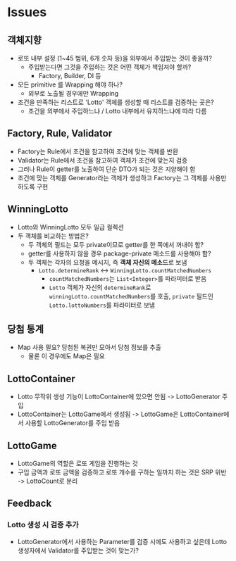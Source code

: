# Issues
## 객체지향
- 로또 내부 설정 (1~45 범위, 6개 숫자 등)을 외부에서 주입받는 것이 좋을까?
  - 주입받는다면 그것을 주입하는 것은 어떤 객체가 책임져야 할까?
    - Factory, Builder, DI 등
- 모든 primitive 를 Wrapping 해야 하나?
  - 외부로 노출될 경우에만 Wrapping
- 조건을 만족하는 리스트로 'Lotto' 객체를 생성할 때 리스트를 검증하는 곳은?
  - 조건을 외부에서 주입하느냐 / Lotto 내부에서 유지하느냐에 따라 다름
## Factory, Rule, Validator
- Factory는 Rule에서 조건을 참고하여 조건에 맞는 객체를 반환
- Validator는 Rule에서 조건을 참고하여 객체가 조건에 맞는지 검증
- 그러나 Rule이 getter를 노출하여 단순 DTO가 되는 것은 지양해야 함
- 조건에 맞는 객체를 Generator라는 객체가 생성하고 Factory는 그 객체를 사용만 하도록 구현
## WinningLotto
- Lotto와 WinningLotto 모두 일급 컬렉션
- 두 객체를 비교하는 방법은?
  - 두 객체의 필드는 모두 private이므로 getter를 한 쪽에서 꺼내야 함?
  - getter를 사용하지 않을 경우 package-private 메소드를 사용해야 함?
  - 두 객체는 각자의 요청을 메시지, 즉 **객체 자신의 메소드**로 보냄
    - `Lotto.determineRank` <-> `WinningLotto.countMatchedNumbers`
      - `countMatchedNumbers`는 `List<Integer>`를 파라미터로 받음
      - `Lotto` 객체가 자신의 `determineRank`로 `winningLotto.countMatchedNumbers`를 호출,
        `private` 필드인 `Lotto.lottoNumbers`를 파라미터로 보냄
## 당첨 통계
- Map 사용 필요? 당첨된 복권만 모아서 당첨 정보를 추출
  - 물론 이 경우에도 Map은 필요
## LottoContainer
- Lotto 무작위 생성 기능이 LottoContainer에 있으면 안됨 -> LottoGenerator 주입
- LottoContainer는 LottoGame에서 생성됨 -> LottoGame은 LottoContainer에서 사용할 LottoGenerator를 주입 받음
## LottoGame
- LottoGame의 역할은 로또 게임을 진행하는 것
- 구입 금액과 로또 금액을 검증하고 로또 개수를 구하는 일까지 하는 것은 SRP 위반 -> LottoCount로 분리
## Feedback
### Lotto 생성 시 검증 추가
- LottoGenerator에서 사용하는 Parameter를 검증 시에도 사용하고 싶은데
  Lotto 생성자에서 Validator를 주입받는 것이 맞는가?